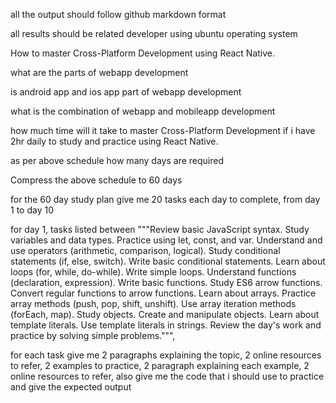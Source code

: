 all the output should follow github markdown format

all results should be related developer using ubuntu operating system

How to master Cross-Platform Development using React Native.



what are the parts of webapp development

is android app and ios app part of webapp development

what is the combination of webapp and mobileapp development

how much time will it take to master Cross-Platform Development if i have 2hr daily to study and practice using React Native.

as per above schedule how many days are required

Compress the above schedule to 60 days

for the 60 day study plan give me 20 tasks each day to complete, from day 1 to day 10



for day 1, tasks listed between
"""Review basic JavaScript syntax.
Study variables and data types.
Practice using let, const, and var.
Understand and use operators (arithmetic, comparison, logical).
Study conditional statements (if, else, switch).
Write basic conditional statements.
Learn about loops (for, while, do-while).
Write simple loops.
Understand functions (declaration, expression).
Write basic functions.
Study ES6 arrow functions.
Convert regular functions to arrow functions.
Learn about arrays.
Practice array methods (push, pop, shift, unshift).
Use array iteration methods (forEach, map).
Study objects.
Create and manipulate objects.
Learn about template literals.
Use template literals in strings.
Review the day's work and practice by solving simple problems.""",

for each task give me 2 paragraphs explaining the topic, 2 online resources to refer, 2 examples to practice, 2 paragraph explaining each example, 2 online resources to refer, also give me the code that i should use to practice and give the expected output
